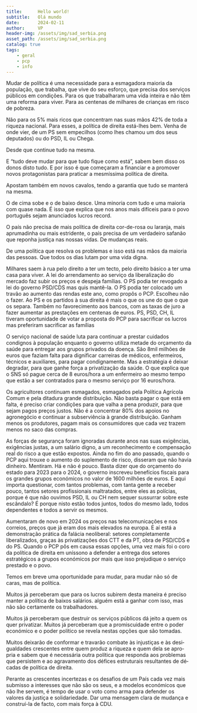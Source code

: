 ```yaml
---
title:      Hello world!
subtitle:   Olá mundo
date:       2024-02-11
author:     VP
header-img: /assets/img/sad_serbia.png
asset_path: /assets/img/sad_serbia.png
catalog: true
tags:
    - geral
    - pcp
    - info
---
```


Mudar de política é uma necessidade para a esmagadora maioria da população, que trabalha, que vive do seu esforço, que precisa dos serviços públicos em condições. Para os que trabalharam uma vida inteira e não têm uma reforma para viver. Para as centenas de milhares de crianças em risco de pobreza.

Não para os 5% mais ricos que concentram nas suas mãos 42% de toda a riqueza nacional. Para esses, a política de direita está-lhes bem. Venha de onde vier, de um PS sem empecilhos (como lhes chamou um dos seus deputados) ou do PSD, IL ou Chega.

Desde que continue tudo na mesma.

E “tudo deve mudar para que tudo fique como está”, sabem bem disso os donos disto tudo. E por isso é que começaram a financiar e a promover novos protagonistas para praticar a mesmíssima política de direita.

Apostam também em novos cavalos, tendo a garantia que tudo se manterá na mesma.

O de cima sobe e o de baixo desce. Uma minoria com tudo e uma maioria com quase nada. É isso que explica que nos anos mais difíceis para o povo português sejam anunciados lucros record.

O país não precisa de mais política de direita cor-de-rosa ou laranja, mais aprumadinha ou mais estridente, o país precisa de um verdadeiro safanão que reponha justiça nas nossas vidas. De mudanças reais.

De uma política que resolva os problemas e isso está nas mãos da maioria das pessoas. Que todos os dias lutam por uma vida digna.

Milhares saem à rua pelo direito a ter um tecto, pelo direito básico a ter uma casa para viver. A lei do arrendamento ao serviço da liberalização do mercado faz subir os preços e despeja famílias. O PS podia ter revogado a lei do governo PSD/CDS mas quis mantê-la. O PS podia ter colocado um travão ao aumento das rendas este ano, como propôs o PCP. Escolheu não o fazer. Ao PS e os partidos à sua direita é mais o que os une do que o que os separa. Também no favorecimento aos bancos, com as taxas de juro a fazer aumentar as prestações em centenas de euros. PS, PSD, CH, IL tiveram oportunidade de votar a proposta do PCP para sacrificar os lucros mas preferiram sacrificar as famílias

O serviço nacional de saúde luta para continuar a prestar cuidados condignos à população enquanto o governo utiliza metade do orçamento da saúde para entregar aos grupos privados da doença. São 8mil milhões de euros que faziam falta para dignificar carreiras de médicos, enfermeiros, técnicos e auxiliares, para pagar condignamente. Mas a estratégia é deixar degradar, para que ganhe força a privatização da saúde. O que explica que o SNS só pague cerca de 8 euros/hora a um enfermeiro ao mesmo tempo que estão a ser contratados para o mesmo serviço por 16 euros/hora.

Os agricultores continuam esmagados, esmagados pela Política Agrícola Comum e pela ditadura grande distribuição. Não basta pagar o que está em falta, é preciso criar condições para que valha a pena produzir, para que sejam pagos preços justos. Não é a concentrar 80% dos apoios no agronegócio e continuar a subserviência à grande distribuição.  Ganham menos os produtores, pagam mais os consumidores que cada vez trazem menos no saco das compras.

As forças de segurança foram ignoradas durante anos nas suas exigências, exigências justas, a um salário digno, a um reconhecimento e compensação real do risco a que estão expostos. Ainda no fim do ano passado, quando o PCP aqui trouxe o aumento do suplemento de risco, disseram que não havia dinheiro. Mentiram. Há e não é pouco. Basta dizer que do orçamento do estado para 2023 para o 2024, o governo inscreveu benefícios fiscais para os grandes grupos económicos no valor de 1600 milhões de euros. E aqui importa questionar, com tantos problemas, com tanta gente a receber pouco, tantos setores profissionais maltratados, entre eles as polícias, porque é que não ouvimos PSD, IL ou CH nem sequer sussurrar sobre este escândalo? É porque nisto estão todos juntos, todos do mesmo lado, todos dependentes e todos a servir os mesmos.

Aumentaram de novo em 2024 os preços nas telecomunicações e nos correios, preços que já eram dos mais elevados na europa. E aí está a demonstração prática da falácia neoliberal: setores completamente liberalizados, graças às privatizações dos CTT e da PT, obra de PSD/CDS e do PS. Quando o PCP pôs em causa essas opções, uma vez mais foi o coro da política de direita em uníssono a defender a entrega dos setores estratégicos a grupos económicos por mais que isso prejudique o serviço prestado e o povo.

Temos em breve uma oportunidade para mudar, para mudar não só de caras, mas de política.

Muitos já perceberam que para os lucros subirem desta maneira é preciso manter a política de baixos salários. alguém está a ganhar com isso, mas não são certamente os trabalhadores.

Muitos já perceberam que destruir os serviços públicos dá jeito a quem os quer privatizar. Muitos já perceberam que a promiscuidade entre o poder económico e o poder político se revela nestas opções que são tomadas.

Muitos deixarão de con­formar e travarão com­bate às in­jus­tiças e às de­si­gual­dades cres­centes entre quem produz a ri­queza e quem dela se apro­pria e sabem que é necessária outra política que res­ponda aos pro­blemas que per­sistem e ao agra­va­mento dos dé­fices es­tru­tu­rais re­sul­tantes de dé­cadas de po­lí­tica de di­reita.

Pe­rante as cres­centes in­cer­tezas e os de­sa­fios de um País cada vez mais sub­misso a in­te­resses que não são os seus, e a mo­delos eco­nó­micos que não lhe servem, é tempo de usar o voto como arma para defender os valores da justiça e solidariedade. Dar uma mensagem clara de mudança e construí-la de facto, com mais força à CDU.
